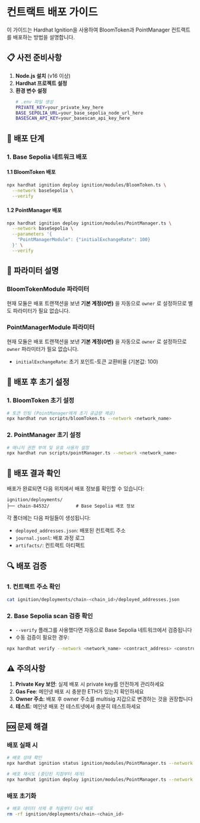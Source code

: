 # 컨트랙트 배포 가이드

이 가이드는 Hardhat Ignition을 사용하여 BloomToken과 PointManager 컨트랙트를 배포하는 방법을 설명합니다.

## 📋 사전 준비사항

1. **Node.js 설치** (v16 이상)
2. **Hardhat 프로젝트 설정**
3. **환경 변수 설정**
   ```bash
   # .env 파일 생성
   PRIVATE_KEY=your_private_key_here
   BASE_SEPOLIA_URL=your_base_sepolia_node_url_here
   BASESCAN_API_KEY=your_basescan_api_key_here
   ```

## 🚀 배포 단계

### 1. Base Sepolia 네트워크 배포

#### 1.1 BloomToken 배포
```bash
npx hardhat ignition deploy ignition/modules/BloomToken.ts \
  --network baseSepolia \
  --verify
```

#### 1.2 PointManager 배포
```bash
npx hardhat ignition deploy ignition/modules/PointManager.ts \
  --network baseSepolia \
  --parameters '{
    "PointManagerModule": {"initialExchangeRate": 100}
  }' \
  --verify
```

## 📝 파라미터 설명

### BloomTokenModule 파라미터
현재 모듈은 배포 트랜잭션을 보낸 **기본 계정(0번)** 을 자동으로 `owner` 로 설정하므로 별도 파라미터가 필요 없습니다.

### PointManagerModule 파라미터
현재 모듈은 배포 트랜잭션을 보낸 **기본 계정(0번)** 을 자동으로 `owner` 로 설정하므로 `owner` 파라미터가 필요 없습니다.
- `initialExchangeRate`: 초기 포인트-토큰 교환비율 (기본값: 100)

## 🔧 배포 후 초기 설정

### 1. BloomToken 초기 설정
```bash
# 토큰 민팅 (PointManager에게 초기 공급량 제공)
npx hardhat run scripts/bloomToken.ts --network <network_name>
```

### 2. PointManager 초기 설정
```bash
# 매니저 권한 부여 및 유효 사용자 설정
npx hardhat run scripts/pointManager.ts --network <network_name>
```

## 📁 배포 결과 확인

배포가 완료되면 다음 위치에서 배포 정보를 확인할 수 있습니다:

```
ignition/deployments/
├── chain-84532/          # Base Sepolia 배포 정보
```

각 폴더에는 다음 파일들이 생성됩니다:
- `deployed_addresses.json`: 배포된 컨트랙트 주소
- `journal.jsonl`: 배포 과정 로그
- `artifacts/`: 컨트랙트 아티팩트

## 🔍 배포 검증

### 1. 컨트랙트 주소 확인
```bash
cat ignition/deployments/chain-<chain_id>/deployed_addresses.json
```

### 2. Base Sepolia scan 검증 확인
- `--verify` 플래그를 사용했다면 자동으로 Base Sepolia 네트워크에서 검증됩니다
- 수동 검증이 필요한 경우:
```bash
npx hardhat verify --network <network_name> <contract_address> <constructor_args>
```

## ⚠️ 주의사항

1. **Private Key 보안**: 실제 배포 시 private key를 안전하게 관리하세요
2. **Gas Fee**: 메인넷 배포 시 충분한 ETH가 있는지 확인하세요
3. **Owner 주소**: 배포 후 owner 주소를 multisig 지갑으로 변경하는 것을 권장합니다
4. **테스트**: 메인넷 배포 전 테스트넷에서 충분히 테스트하세요

## 🆘 문제 해결

### 배포 실패 시
```bash
# 배포 상태 확인
npx hardhat ignition status ignition/modules/PointManager.ts --network <network_name>

# 배포 재시도 (중단된 지점부터 재개)
npx hardhat ignition deploy ignition/modules/PointManager.ts --network <network_name> --resume
```

### 배포 초기화
```bash
# 배포 데이터 삭제 후 처음부터 다시 배포
rm -rf ignition/deployments/chain-<chain_id>
```
